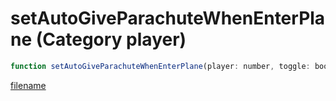 # setAutoGiveParachuteWhenEnterPlane (Category player)

```js
function setAutoGiveParachuteWhenEnterPlane(player: number, toggle: boolean): void
```

[filename](setAutoGiveParachuteWhenEnterPlane_m.md ':include')
